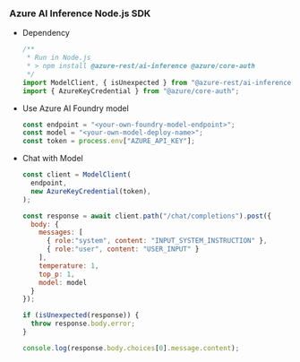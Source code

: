 ### Azure AI Inference Node.js SDK

- Dependency
  ``` javascript
  /**
   * Run in Node.js
   * > npm install @azure-rest/ai-inference @azure/core-auth
   */
  import ModelClient, { isUnexpected } from "@azure-rest/ai-inference";
  import { AzureKeyCredential } from "@azure/core-auth";
  ```

- Use Azure AI Foundry model
  ``` javascript
  const endpoint = "<your-own-foundry-model-endpoint>";
  const model = "<your-own-model-deploy-name>";
  const token = process.env["AZURE_API_KEY"];
  ```

- Chat with Model
  ``` javascript
  const client = ModelClient(
    endpoint,
    new AzureKeyCredential(token),
  );

  const response = await client.path("/chat/completions").post({
    body: {
      messages: [
        { role:"system", content: "INPUT_SYSTEM_INSTRUCTION" },
        { role:"user", content: "USER_INPUT" }
      ],
      temperature: 1,
      top_p: 1,
      model: model
    }
  });

  if (isUnexpected(response)) {
    throw response.body.error;
  }

  console.log(response.body.choices[0].message.content);
  ```
